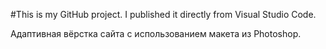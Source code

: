 #This is my GitHub project. I published it directly from Visual Studio Code.

Адаптивная вёрстка сайта с использованием макета из Photoshop.

